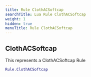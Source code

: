 ```yaml
---
title: Rule ClothACSoftcap
searchTitle: Lua Rule ClothACSoftcap
weight: 1
hidden: true
menuTitle: Rule ClothACSoftcap
---
```

## ClothACSoftcap

This represents a ClothACSoftcap Rule
```lua
Rule.ClothACSoftcap
```